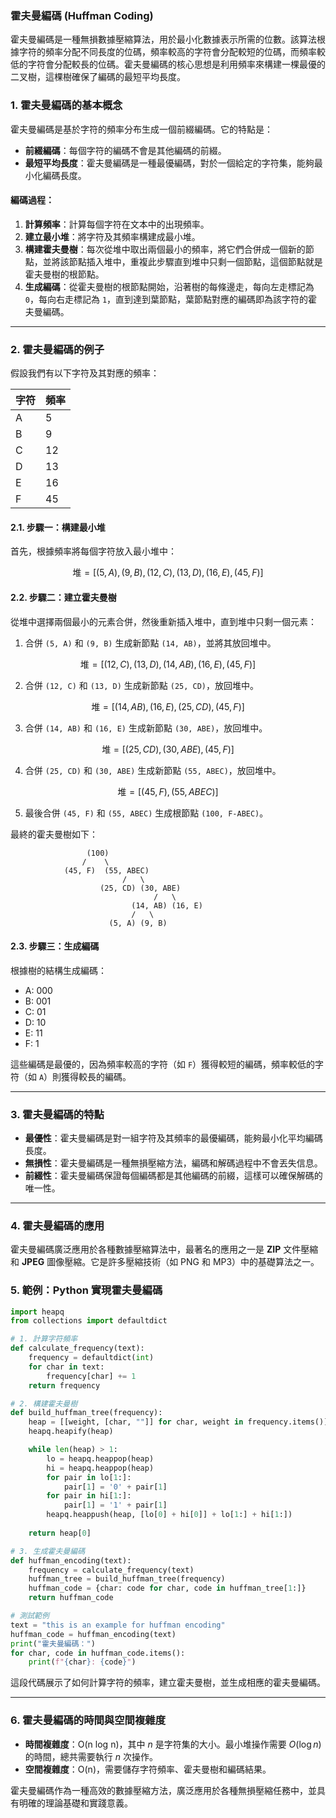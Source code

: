 ### 霍夫曼編碼 (Huffman Coding)

霍夫曼編碼是一種無損數據壓縮算法，用於最小化數據表示所需的位數。該算法根據字符的頻率分配不同長度的位碼，頻率較高的字符會分配較短的位碼，而頻率較低的字符會分配較長的位碼。霍夫曼編碼的核心思想是利用頻率來構建一棵最優的二叉樹，這棵樹確保了編碼的最短平均長度。

### **1. 霍夫曼編碼的基本概念**

霍夫曼編碼是基於字符的頻率分布生成一個前綴編碼。它的特點是：
- **前綴編碼**：每個字符的編碼不會是其他編碼的前綴。
- **最短平均長度**：霍夫曼編碼是一種最優編碼，對於一個給定的字符集，能夠最小化編碼長度。

#### **編碼過程**：
1. **計算頻率**：計算每個字符在文本中的出現頻率。
2. **建立最小堆**：將字符及其頻率構建成最小堆。
3. **構建霍夫曼樹**：每次從堆中取出兩個最小的頻率，將它們合併成一個新的節點，並將該節點插入堆中，重複此步驟直到堆中只剩一個節點，這個節點就是霍夫曼樹的根節點。
4. **生成編碼**：從霍夫曼樹的根節點開始，沿著樹的每條邊走，每向左走標記為 `0`，每向右走標記為 `1`，直到達到葉節點，葉節點對應的編碼即為該字符的霍夫曼編碼。

---

### **2. 霍夫曼編碼的例子**

假設我們有以下字符及其對應的頻率：

| 字符 | 頻率 |
|------|------|
| A    | 5    |
| B    | 9    |
| C    | 12   |
| D    | 13   |
| E    | 16   |
| F    | 45   |

#### **2.1. 步驟一：構建最小堆**

首先，根據頻率將每個字符放入最小堆中：


```math
\text{堆} = [(5, A), (9, B), (12, C), (13, D), (16, E), (45, F)]
```


#### **2.2. 步驟二：建立霍夫曼樹**

從堆中選擇兩個最小的元素合併，然後重新插入堆中，直到堆中只剩一個元素：

1. 合併 `(5, A)` 和 `(9, B)` 生成新節點 `(14, AB)`，並將其放回堆中。
   
```math
\text{堆} = [(12, C), (13, D), (14, AB), (16, E), (45, F)]
```

   
2. 合併 `(12, C)` 和 `(13, D)` 生成新節點 `(25, CD)`，放回堆中。
   
```math
\text{堆} = [(14, AB), (16, E), (25, CD), (45, F)]
```


3. 合併 `(14, AB)` 和 `(16, E)` 生成新節點 `(30, ABE)`，放回堆中。
   
```math
\text{堆} = [(25, CD), (30, ABE), (45, F)]
```


4. 合併 `(25, CD)` 和 `(30, ABE)` 生成新節點 `(55, ABEC)`，放回堆中。
   
```math
\text{堆} = [(45, F), (55, ABEC)]
```


5. 最後合併 `(45, F)` 和 `(55, ABEC)` 生成根節點 `(100, F-ABEC)`。

最終的霍夫曼樹如下：

```
                 (100)
                /    \
            (45, F)  (55, ABEC)
                         /   \
                    (25, CD) (30, ABE)
                                /   \
                           (14, AB) (16, E)
                           /   \
                      (5, A) (9, B)
```

#### **2.3. 步驟三：生成編碼**

根據樹的結構生成編碼：

- A: 000
- B: 001
- C: 01
- D: 10
- E: 11
- F: 1

這些編碼是最優的，因為頻率較高的字符（如 `F`）獲得較短的編碼，頻率較低的字符（如 `A`）則獲得較長的編碼。

---

### **3. 霍夫曼編碼的特點**

- **最優性**：霍夫曼編碼是對一組字符及其頻率的最優編碼，能夠最小化平均編碼長度。
- **無損性**：霍夫曼編碼是一種無損壓縮方法，編碼和解碼過程中不會丟失信息。
- **前綴性**：霍夫曼編碼保證每個編碼都是其他編碼的前綴，這樣可以確保解碼的唯一性。

---

### **4. 霍夫曼編碼的應用**

霍夫曼編碼廣泛應用於各種數據壓縮算法中，最著名的應用之一是 **ZIP** 文件壓縮和 **JPEG** 圖像壓縮。它是許多壓縮技術（如 PNG 和 MP3）中的基礎算法之一。

### **5. 範例：Python 實現霍夫曼編碼**

```python
import heapq
from collections import defaultdict

# 1. 計算字符頻率
def calculate_frequency(text):
    frequency = defaultdict(int)
    for char in text:
        frequency[char] += 1
    return frequency

# 2. 構建霍夫曼樹
def build_huffman_tree(frequency):
    heap = [[weight, [char, ""]] for char, weight in frequency.items()]
    heapq.heapify(heap)

    while len(heap) > 1:
        lo = heapq.heappop(heap)
        hi = heapq.heappop(heap)
        for pair in lo[1:]:
            pair[1] = '0' + pair[1]
        for pair in hi[1:]:
            pair[1] = '1' + pair[1]
        heapq.heappush(heap, [lo[0] + hi[0]] + lo[1:] + hi[1:])
    
    return heap[0]

# 3. 生成霍夫曼編碼
def huffman_encoding(text):
    frequency = calculate_frequency(text)
    huffman_tree = build_huffman_tree(frequency)
    huffman_code = {char: code for char, code in huffman_tree[1:]}
    return huffman_code

# 測試範例
text = "this is an example for huffman encoding"
huffman_code = huffman_encoding(text)
print("霍夫曼編碼：")
for char, code in huffman_code.items():
    print(f"{char}: {code}")
```

這段代碼展示了如何計算字符的頻率，建立霍夫曼樹，並生成相應的霍夫曼編碼。

---

### **6. 霍夫曼編碼的時間與空間複雜度**

- **時間複雜度**：O(n log n)，其中  $`n`$  是字符集的大小。最小堆操作需要  $`O(\log n)`$  的時間，總共需要執行  $`n`$  次操作。
- **空間複雜度**：O(n)，需要儲存字符頻率、霍夫曼樹和編碼結果。

霍夫曼編碼作為一種高效的數據壓縮方法，廣泛應用於各種無損壓縮任務中，並具有明確的理論基礎和實踐意義。